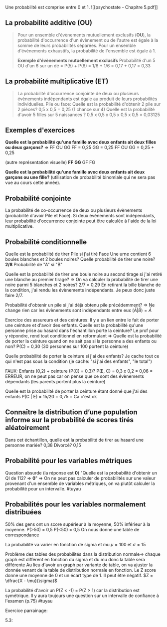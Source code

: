 
Une probabilité est comprise entre 0 et 1.
![[psychostate - Chapitre 5.pdf]]

## La probabilité additive (**OU**)
> Pour un ensemble d'évènements mutuellement exclusifs (**OU**), la probabilité d'occurrence d'un évènement ou de l'autre est égale à la somme de leurs probabilités séparées.
> Pour un ensemble d'évènements exhaustifs, la probabilité de l'ensemble est égale à 1.
> 
> **Exemple d'évènements mutuellement exclusifs**
> Probabilité d'un 5 OU d'un 6 sur un dé = P(5) + P(6) = 1/6 + 1/6 = 0,17 + 0,17 = 0,33


## La probabilité multiplicative (**ET**)
> La probabilité d'occurrence conjointe de deux ou plusieurs évènements indépendants est égale au produit de leurs probabilités individuelles.
> Pile ou face:
> Quelle est la probabilité d'obtenir 2 pile sur 2 pièces?
> 0,5 x 0,5 = 0,25 (1 chance sur 4)
> Quelle est la probabilité d'avoir 5 filles sur 5 naissances ? 0,5 x 0,5 x 0,5 x 0,5 x 0,5 = 0,03125


## Exemples d'exercices
**Quelle est la probabilité qu'une famille avec deux enfants ait deux filles ou deux garçons?**
=> FF OU GG
FF = 0,25
GG = 0,25
FF OU GG = 0,25 + 0,25

(autre représentation visuelle)
**FF**
**GG**
GF
FG

**Quelle est la probabilité qu'une famille avec deux enfants ait deux garçons ou une fille?**
(utilisation de probabilité binomiale qui ne sera pas vue au cours cette année).


## Probabilité conjointe
La probabilité de co-occurrence de deux ou plusieurs évènements (probabilité d'avoir Pile et Face).
Si deux évènements sont indépendants, leur probabilité d'occurrence conjointe peut être calculée à l'aide de la loi multiplicative.


## Probabilité conditionnelle
Quelle est la probabilité de tirer Pile si j'ai tiré Face
Une urne contient 6 boules blanches et 2 boules noires? Quelle probabilité de tirer une noire? **2/8**
Probabilité de "A" si "B"

Quelle est la probabilité de tirer une boule noire au second tirage si j'ai retiré une blanche au premier tirage? 
=> On va calculer la probabilité de tirer une noire parmi 5 blanches et 2 noires? 2/7 = 0,29
En retirant la bille blanche de la condition, j'ai rendu les évènements indépendants. Je peux donc juste faire 2/7.

Probabilité d'obtenir un pile si j'ai déjà obtenu pile précédemment? 
=> Ne change rien car les évènements sont indépendants entre eux $(\bar{A} | \bar B) =\bar A$


Exercice des assureurs et des ceintures:
Il y a un lien entre le fait de porter une ceinture et d'avoir des enfants.
Quelle est la probabilité qu'une personne prise au hasard dans l'échantillon porte la ceinture?
Le prof pour y répondre, rend tout conditionnel en reformulant =>
Quelle est la probabilité de porter la ceinture quand on ne sait pas si la personne a des enfants ou non?
P(C) = 0,30 (30 personnes sur 100 portent la ceinture)

Quelle probabilité de porter la ceinture si j'ai des enfants? Je cache tout ce qui n'est pas sous la condition (je cache: "si j'ai des enfants", "le total")

FAUX:
Enfants (0,2) + ceinture (P(C) = 0.3)? 
P(E, C) = 0,3 x 0,2 = 0,06 = ERREUR, on ne peut pas car on pense que ce sont des évènements dépendants (les parents portent plus la ceinture)

Quelle est la probabilité de porter la ceinture étant donné que j'ai des enfants
P(C | E) = 15/20 = 0,75 = Ca c'est ok


## Connaître la distribution d’une population informe sur la probabilité de scores tirés aléatoirement

Dans cet échantillon, quelle est la probabilité de tirer au hasard une personne mariée? 0,38
Divorcé? 0,15


## Probabilité pour les variables métriques
Question absurde (la réponse est **0**) "Quelle est la probabilité d'obtenir un QI de 112? => **0**" 
=> On ne peut pas calculer de probabilités sur une valeur provenant d'un ensemble de variables métriques, on va plutôt calculer la probabilité pour un intervalle. #tuyau

## Probabilités pour les variables normalement distribuées
50% des gens ont un score supérieur à la moyenne, 50% inférieur à la moyenne.
P(>50) = 0,5
P(<50) = 0,5
On nous donne une table de correspondance

La probabilité va varier en fonction de sigma et mu
$\mu=100 \text{ et } \sigma=15$

Problème des tables des probabilités dans la distribution normale=> chaque graph est différent en fonction du sigma et du mu donc la table sera différente
Au lieu d'avoir un graph par variante de table, on va ajuster la donnée venant de la table de distribution normale en fonction.
Le Z score donne une moyenne de 0 et un écart type de 1. Il peut être négatif.
$Z = \dfrac{X - \mu}{\sigma}$

La probabilité d'avoir un P(Z < -1) = P(Z > 1) car la distribution est symétrique.
Il y aura toujours une question sur un intervalle de confiance à l'examen  (p.75) #tuyau 


Exercice parrainage:

5.3:



